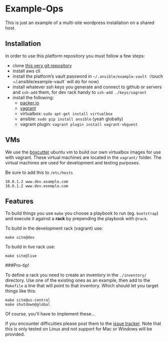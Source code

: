 Example-Ops
===========

This is just an example of a multi-site wordpress installation on a shared host.

Installation
------------

In order to use this platform repository you must follow a few steps:

- clone [this very git repository](https://github.com/icekernel/example-ops/)
- install aws cli
- install the platform’s vault password in `~/.ansible/example-vault
  (`touch ~/.ansible/example-vault` will do for now)
- install whatever ssh keys you generate and connect to github or servers and
  `ssh-add` them, for dev rack handy to `ssh-add ./keys/vagrant`
- install the following:
  - [packer.io](https://packer.io)
  - [vagrant](https://www.vagrantup.com/)
  - virtualbox: `sudo apt-get install virtualbox`
  - ansible: `sudo pip install ansible` (yeah globally)
  - vagrant plugin: `vagrant plugin install vagrant-vbguest`


VMs
---

We use the [boxcutter](https://github.com/boxcutter) ubuntu vm to build our own
virtualbox images for use with vagrant. These virtual machines are located in
the `vagrant/` folder. The virtual machines are used for development and
testing purposes.

Be sure to add this to `/etc/hosts`

    10.0.1.2 www.dev.example.com
    10.0.1.2 www.dev.exemplo.com

Features
--------

To build things you use `make` you choose a playbook to run (eg. `bootstrap`)
and execute it against a **rack** by prepending the playbook with `@rack`.

To build in the development rack (vagrant) use:

    make site@dev

To build in live rack use:

    make site@live

###Pro-tip!

To define a rack you need to create an inventory in the `./inventory/`
directory. Use one of the existing ones as an example, then add to the
`Makefile` a line that will point to that inventory. Which should let you
target things like this:

    make site@us-central
    make shutdown@global

Of course, you'll have to implement these...

If you encounter difficulties please post them to the [issue tracker](http://github.com/icekernel/example-ops/issues/). Note
that this is only tested on Linux and not support for Mac or Windows will be
provided.
